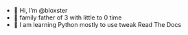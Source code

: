 - 👋 Hi, I’m @bloxster
- 👀 family father of 3 with little to 0 time
- 🌱 I am learning Python mostly to use tweak Read The Docs

<!---
bloxster/bloxster is a ✨ special ✨ repository because its `README.md` (this file) appears on your GitHub profile.
You can click the Preview link to take a look at your changes.
--->
